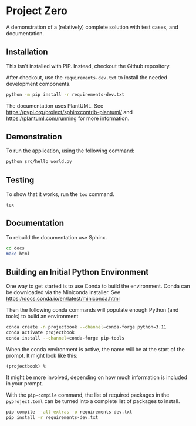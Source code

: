 # Project Zero

A demonstration of a (relatively) complete
solution with test cases, and documentation.

## Installation

This isn't installed with PIP. Instead,
checkout the Github repository.

After checkout, use the ``requirements-dev.txt``
to install the needed development components.

```bash
python -m pip install -r requirements-dev.txt
```

The documentation uses PlantUML.
See https://pypi.org/project/sphinxcontrib-plantuml/
and https://plantuml.com/running for more information.

## Demonstration

To run the application, using the following command:

```bash
python src/hello_world.py
```

## Testing

To show that it works, run the `tox` command.

```bash
tox
```

## Documentation

To rebuild the documentation use Sphinx.

```bash
cd docs
make html
```

## Building an Initial Python Environment

One way to get started is to use Conda to build the environment.
Conda can be downloaded via the Miniconda installer.
See https://docs.conda.io/en/latest/miniconda.html

Then the following conda commands will populate enough
Python (and tools) to build an environment

```bash
conda create -n projectbook --channel=conda-forge python=3.11
conda activate projectbook
conda install --channel=conda-forge pip-tools
```

When the conda environment is active, the name will be
at the start of the prompt.
It might look like this:

```
(projectbook) %
```

It might be more involved, depending on how much information is included
in your prompt.

With the `pip-compile` command, the list of required packages
in the `pyproject.toml` can be turned into a complete list
of packages to install.

```bash
pip-compile --all-extras -o requirements-dev.txt
pip install -r requirements-dev.txt
```


